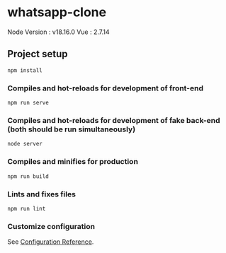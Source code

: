 # whatsapp-clone

Node Version : v18.16.0
Vue : 2.7.14


## Project setup
```
npm install
```

### Compiles and hot-reloads for development of front-end
```
npm run serve
```
### Compiles and hot-reloads for development of fake back-end (both should be run simultaneously)
```
node server
```

### Compiles and minifies for production
```
npm run build
```

### Lints and fixes files
```
npm run lint
```

### Customize configuration
See [Configuration Reference](https://cli.vuejs.org/config/).
